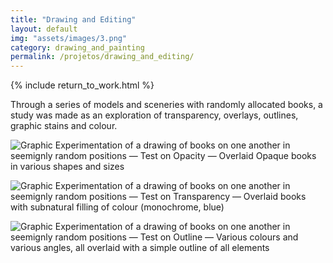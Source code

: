 ```yaml
---
title: "Drawing and Editing"
layout: default
img: "assets/images/3.png"
category: drawing_and_painting
permalink: /projetos/drawing_and_editing/
---
```


{% include return_to_work.html %}

Through a series of models and sceneries with randomly allocated books, a study was made as an exploration of transparency, overlays, outlines, graphic stains and colour.

![Graphic Experimentation of a drawing of books on one another in seemignly random positions — Test on Opacity — Overlaid Opaque books in various shapes and sizes]({{site.baseurl}}/assets/images/3.png "Do you see — Done in felt tips & Photoshop")

![Graphic Experimentation of a drawing of books on one another in seemignly random positions — Test on Transparency — Overlaid books with subnatural filling of colour (monochrome, blue)]({{site.baseurl}}/assets/images/4.png "Now you do — Done in felt tips & Photoshop")

![Graphic Experimentation of a drawing of books on one another in seemignly random positions — Test on Outline — Various colours and various angles, all overlaid with a simple outline of all elements]({{site.baseurl}}/assets/images/5.png "See too much — Done in felt tips & Photoshop")